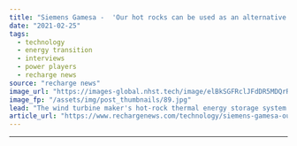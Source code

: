 ```yaml
---
title: "Siemens Gamesa -  'Our hot rocks can be used as an alternative to green hydrogen for zero-emissions industrial heat'"
date: "2021-02-25"
tags: 
  - technology
  - energy transition
  - interviews
  - power players
  - recharge news
source: "recharge news"
image_url: "https://images-global.nhst.tech/image/elBkSGFRclJFdDR5MDQrR2VzbjJVVm5hS1Q0QThPNFg3RWczR1llcDNoOD0=/nhst/binary/5bd25b33e8fa0931de94d58949291c57"
image_fp: "/assets/img/post_thumbnails/89.jpg"
lead: "The wind turbine maker's hot-rock thermal energy storage system has attracted huge interest from heavy industry, the head of the programme tells Leigh Collins"
article_url: "https://www.rechargenews.com/technology/siemens-gamesa-our-hot-rocks-can-be-used-as-an-alternative-to-green-hydrogen-for-zero-emissions-industrial-heat/2-1-969568"
---
```


---
